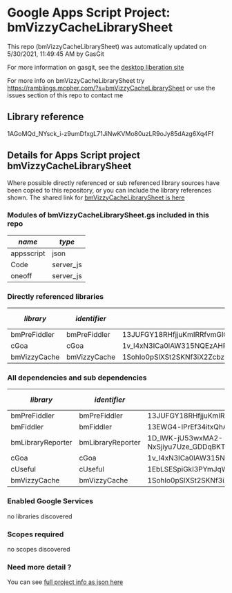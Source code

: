 # Google Apps Script Project: bmVizzyCacheLibrarySheet
This repo (bmVizzyCacheLibrarySheet) was automatically updated on 5/30/2021, 11:49:45 AM by GasGit

For more information on gasgit, see the [desktop liberation site](https://ramblings.mcpher.com/drive-sdk-and-github/migrategasgit/ "desktop liberation")

For more info on bmVizzyCacheLibrarySheet try https://ramblings.mcpher.com/?s=bmVizzyCacheLibrarySheet or use the issues section of this repo to contact me
## Library reference
1AGoMQd_NYsck_i-z9umDfxgL71JiNwKVMo80uzLR9oJy85dAzg6Xq4Ff


## Details for Apps Script project bmVizzyCacheLibrarySheet
Where possible directly referenced or sub referenced library sources have been copied to this repository, or you can include the library references shown. 
The shared link for [bmVizzyCacheLibrarySheet is here](https://script.google.com/d/1AGoMQd_NYsck_i-z9umDfxgL71JiNwKVMo80uzLR9oJy85dAzg6Xq4Ff/edit?usp=sharing "open in the GAS IDE")

### Modules of bmVizzyCacheLibrarySheet.gs included in this repo
*name*|*type*
--- | --- 
appsscript| json
Code| server_js
oneoff| server_js
### Directly referenced libraries
*library*|*identifier*|*key*|*version*|*dev mode*|*source*|
--- | --- | --- | --- | --- | --- 
bmPreFiddler| bmPreFiddler|13JUFGY18RHfjjuKmIRRfvmGlCYrEkEtN6uUm-iLUcxOUFRJD-WBX-tkR|18|no|[here](libraries/bmPreFiddler "library source")
cGoa| cGoa|1v_l4xN3ICa0lAW315NQEzAHPSoNiFdWHsMEwj2qA5t9cgZ5VWci2Qxv2|36|no|[here](libraries/cGoa "library source")
bmVizzyCache| bmVizzyCache|1SohIo0pSlXSt2SKNf3iX2ZcbzE_N0F4BocnKpGuaXgyxx1X6s1nDhjZK|6|no|[here](libraries/bmVizzyCache "library source")
### All dependencies and sub dependencies
*library*|*identifier*|*key*|*version*|*dev mode*|*source*|
--- | --- | --- | --- | --- | --- 
bmPreFiddler| bmPreFiddler|13JUFGY18RHfjjuKmIRRfvmGlCYrEkEtN6uUm-iLUcxOUFRJD-WBX-tkR|18|no|[here](libraries/bmPreFiddler "library source")
bmFiddler| bmFiddler|13EWG4-lPrEf34itxQhAQ7b9JEbmCBfO8uE4Mhr99CHi3Pw65oxXtq-rU|14|no|[here](libraries/bmFiddler "library source")
bmLibraryReporter| bmLibraryReporter|1D_lWK-jU53wxMA2-NxSjiyu7Uze_GDDqBKTsQnCgPhyUmmSLv0bfTNPX|8|no|no
cGoa| cGoa|1v_l4xN3ICa0lAW315NQEzAHPSoNiFdWHsMEwj2qA5t9cgZ5VWci2Qxv2|36|no|[here](libraries/cGoa "library source")
cUseful| cUseful|1EbLSESpiGkI3PYmJqWh3-rmLkYKAtCNPi1L2YCtMgo2Ut8xMThfJ41Ex|121|no|[here](libraries/cUseful "library source")
bmVizzyCache| bmVizzyCache|1SohIo0pSlXSt2SKNf3iX2ZcbzE_N0F4BocnKpGuaXgyxx1X6s1nDhjZK|6|no|[here](libraries/bmVizzyCache "library source")
### Enabled Google Services
no libraries discovered
### Scopes required
no scopes discovered
### Need more detail ?
You can see [full project info as json here](info.json)
